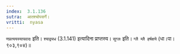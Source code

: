 ```yaml
---
index:  3.1.136
sutra:  आतश्चोपसर्गे।
vritti:  nyasa
---
```


`णप्रत्ययस्यापवादः` इति। `श्याद्व्यध` (3.1.141) इत्यादिना प्राप्तस्य। `सुग्लः` इति। `ग्लै म्लै हर्षक्षये` (धा।पा।९०३,९०४)॥
